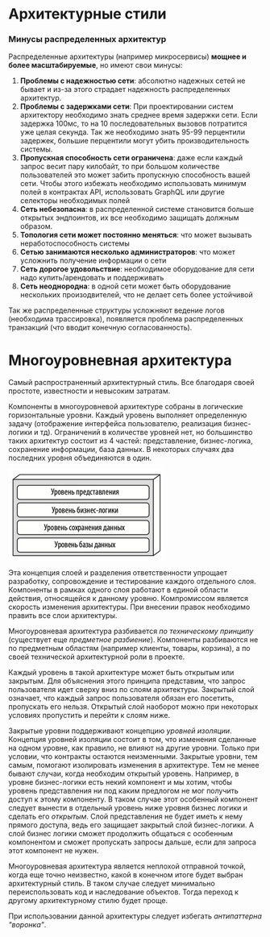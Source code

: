 # Архитектурные стили
### Минусы распределенных архитектур
Распределенные архитектуры (например микросервисы) **мощнее и более масштабируемые**, но имеют свои минусы:
1) **Проблемы с надежностью сети**: абсолютно надежных сетей не бывает и из-за этого страдает надежность распределенных 
архитектур. 
2) **Проблемы с задержками сети**: При проектировании систем архитектору необходимо знать среднее время задержки сети. 
Если задержка 100мс, то на 10 последовательных вызовов потратится уже целая секунда. Так же необходимо знать 95-99 
перцентили задержек, большие перцентили могут убить производительность системы. 
3) **Пропускная способность сети ограничена**: даже если каждый запрос весит пару килобайт, то при большом количестве 
пользователей это может забить пропускную способность вашей сети. Чтобы этого избежать необходимо использовать минимум
полей в контрактах API, использовать GraphQL или другие селекторы необходимых полей
4) **Сеть небезопасна**: в распределенной системе становится больше открытых эндпоинтов, их все необходимо защищать 
должным образом.
5) **Топология сети может постоянно меняться**: что может вызывать неработоспособность системы
6) **Сетью занимаются несколько администраторов**: что может усложнить получение информации о сети
7) **Сеть дорогое удовольствие**: необходимое оборудование для сети надо купить/арендовать и поддерживать
8) **Сеть неоднородна**: в одной сети может быть оборудование нескольких произодвителей, что не делает сеть более устойчивой

Так же распределенные структуры усложняют ведение логов (необходима трассировка), появляется проблема распределенных
транзакций (что вводит конечную согласованность).

# Многоуровневная архитектура
Самый распространенный архитектурный стиль. Все благодаря своей простоте, известности и невысоким затратам. 

Компоненты в многоуровневой архитектуре собраны в логические горизонтальные уровни. Каждый уровень выполняет 
определенную задачу (отображение интерфейса пользователю, реализация бизнес-логики и тд). Ограничений в количестве 
уровней нет, но большинство таких архитектур состоит из 4 частей: представление, бизнес-логика, сохранение информации, 
база данных. В некоторых случаях два последних уровня объединяются в один. 

![img.png](../../../img/architecture/n_tier_architecture.png)

Эта концепция слоей и разделения ответственности упрощает разработку, сопровождение и тестирование каждого отдельного 
слоя. Компоненты в рамках одного слоя работают в единой области действия, относящейся к данному уровню. Компромиссом 
является скорость изменения архитектуры. При внесении правок необходимо править все слои архитектуры.

Многоуровневая архитектура разбивается _по техническому принципу_ (существует еще _предметное разбиение_). Компоненты
разбиваются не по предметным областям (например клиенты, товары, корзина), а по своей технической архитектурной роли в 
проекте.

Каждый уровень в такой архитектуре может быть открытым или закрытым. Для объяснения этого принципа представим, что запрос
пользователя идет сверху вниз по слоям архитектуры. Закрытый слой означает, что каждый запрос пользователя обязан его
посетить, пропускать его нельзя. Открытый слой наоборот можно при некоторых условиях пропустить и перейти к слоям ниже.

Закрытые уровни поддерживают концепцию _уровней изоляции_. Концепция уровней изоляции состоит в том, что изменения 
сделанные на одном уровне, как правило, не влияют на другие уровни. Только при условии, что контракты остаются 
неизменными. Закрытые уровни, тем самым, помогают изолировать изменения в архитектуре. Тем не менее бывают случаи, когда
необходим открытый уровень. Например, в уровне бизнес-логики есть некий компонент и мы хотим, чтобы уровень 
представления ни под каким предлогом не мог получить доступ к этому компоненту. В таком случае этот особенный компонент
следует вынести в отдельный уровень ниже уровня бизнес логики и сделать его _открытым_. Слой представления не будет 
иметь к нему прямого доступа, ведь его защищает закрытый слой бизнес-логики. А слой бизнес логики сможет продолжить
общаться с особенным компонентом и сможет пропускать запросы дальше, если для запроса этот компонент не нужен.

Многоуровневая архитектура является неплохой отправной точкой, когда еще точно неизвестно, какой в конечном итоге 
будет выбран архитектурный стиль. В таком случае следует минимально переиспользовать код и наследование объектов. Тогда
переход к другому архитектурному стилю будет проще. 

При использовании данной архитектуры следует избегать _антипаттерна "воронка"_. 